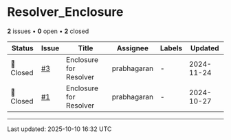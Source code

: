 # Resolver_Enclosure

**2** issues • **0** open • **2** closed

<table class="github-issue-table">
<thead>
<tr>
<th>Status</th>
<th>Issue</th>
<th>Title</th>
<th>Assignee</th>
<th>Labels</th>
<th>Updated</th>
</tr>
</thead>
<tbody>
<tr><td>🔴 Closed</td><td><a href='./issue-3-Enclosure-for-Resolver.md'>#3</a></td><td>Enclosure for Resolver</td><td>prabhagaran</td><td>-</td><td>2024-11-24</td></tr>
<tr><td>🔴 Closed</td><td><a href='./issue-1-Enclosure-for-Resolver.md'>#1</a></td><td>Enclosure for Resolver</td><td>prabhagaran</td><td>-</td><td>2024-10-27</td></tr>
</tbody>
</table>

---

Last updated: 2025-10-10 16:32 UTC